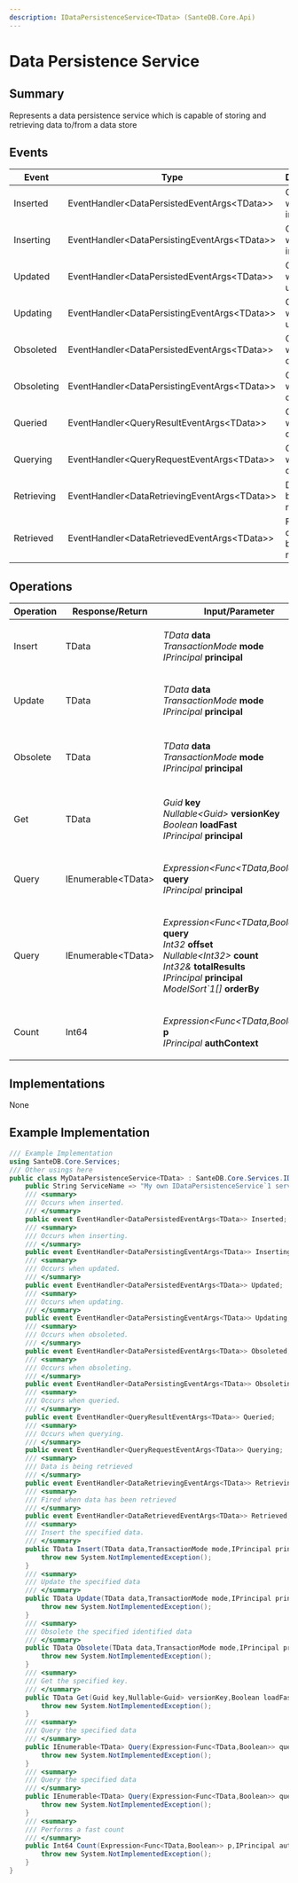 ```yaml
---
description: IDataPersistenceService<TData> (SanteDB.Core.Api)
---
```


# Data Persistence Service

## Summary

Represents a data persistence service which is capable of storing and retrieving data to/from a data store

## Events

| Event      | Type                                           | Description                        |
| ---------- | ---------------------------------------------- | ---------------------------------- |
| Inserted   | EventHandler\<DataPersistedEventArgs\<TData>>  | Occurs when inserted.              |
| Inserting  | EventHandler\<DataPersistingEventArgs\<TData>> | Occurs when inserting.             |
| Updated    | EventHandler\<DataPersistedEventArgs\<TData>>  | Occurs when updated.               |
| Updating   | EventHandler\<DataPersistingEventArgs\<TData>> | Occurs when updating.              |
| Obsoleted  | EventHandler\<DataPersistedEventArgs\<TData>>  | Occurs when obsoleted.             |
| Obsoleting | EventHandler\<DataPersistingEventArgs\<TData>> | Occurs when obsoleting.            |
| Queried    | EventHandler\<QueryResultEventArgs\<TData>>    | Occurs when queried.               |
| Querying   | EventHandler\<QueryRequestEventArgs\<TData>>   | Occurs when querying.              |
| Retrieving | EventHandler\<DataRetrievingEventArgs\<TData>> | Data is being retrieved            |
| Retrieved  | EventHandler\<DataRetrievedEventArgs\<TData>>  | Fired when data has been retrieved |

## Operations

| Operation | Response/Return     | Input/Parameter                                                                                                                                                                                                                                                                                                                               | Description                            |
| --------- | ------------------- | --------------------------------------------------------------------------------------------------------------------------------------------------------------------------------------------------------------------------------------------------------------------------------------------------------------------------------------------- | -------------------------------------- |
| Insert    | TData               | <p><em>TData</em> <strong>data</strong><br><em>TransactionMode</em> <strong>mode</strong><br><em>IPrincipal</em> <strong>principal</strong></p>                                                                                                                                                                                               | Insert the specified data.             |
| Update    | TData               | <p><em>TData</em> <strong>data</strong><br><em>TransactionMode</em> <strong>mode</strong><br><em>IPrincipal</em> <strong>principal</strong></p>                                                                                                                                                                                               | Update the specified data              |
| Obsolete  | TData               | <p><em>TData</em> <strong>data</strong><br><em>TransactionMode</em> <strong>mode</strong><br><em>IPrincipal</em> <strong>principal</strong></p>                                                                                                                                                                                               | Obsolete the specified identified data |
| Get       | TData               | <p><em>Guid</em> <strong>key</strong><br><em>Nullable&#x3C;Guid></em> <strong>versionKey</strong><br><em>Boolean</em> <strong>loadFast</strong><br><em>IPrincipal</em> <strong>principal</strong></p>                                                                                                                                         | Get the specified key.                 |
| Query     | IEnumerable\<TData> | <p><em>Expression&#x3C;Func&#x3C;TData,Boolean>></em> <strong>query</strong><br><em>IPrincipal</em> <strong>principal</strong></p>                                                                                                                                                                                                            | Query the specified data               |
| Query     | IEnumerable\<TData> | <p><em>Expression&#x3C;Func&#x3C;TData,Boolean>></em> <strong>query</strong><br><em>Int32</em> <strong>offset</strong><br><em>Nullable&#x3C;Int32></em> <strong>count</strong><br><em>Int32&#x26;</em> <strong>totalResults</strong><br><em>IPrincipal</em> <strong>principal</strong><br><em>ModelSort`1[]</em> <strong>orderBy</strong></p> | Query the specified data               |
| Count     | Int64               | <p><em>Expression&#x3C;Func&#x3C;TData,Boolean>></em> <strong>p</strong><br><em>IPrincipal</em> <strong>authContext</strong></p>                                                                                                                                                                                                              | Performs a fast count                  |

## Implementations

None

## Example Implementation

```csharp
/// Example Implementation
using SanteDB.Core.Services;
/// Other usings here
public class MyDataPersistenceService<TData> : SanteDB.Core.Services.IDataPersistenceService<TData> { 
    public String ServiceName => "My own IDataPersistenceService`1 service";
    /// <summary>
    /// Occurs when inserted.
    /// </summary>
    public event EventHandler<DataPersistedEventArgs<TData>> Inserted;
    /// <summary>
    /// Occurs when inserting.
    /// </summary>
    public event EventHandler<DataPersistingEventArgs<TData>> Inserting;
    /// <summary>
    /// Occurs when updated.
    /// </summary>
    public event EventHandler<DataPersistedEventArgs<TData>> Updated;
    /// <summary>
    /// Occurs when updating.
    /// </summary>
    public event EventHandler<DataPersistingEventArgs<TData>> Updating;
    /// <summary>
    /// Occurs when obsoleted.
    /// </summary>
    public event EventHandler<DataPersistedEventArgs<TData>> Obsoleted;
    /// <summary>
    /// Occurs when obsoleting.
    /// </summary>
    public event EventHandler<DataPersistingEventArgs<TData>> Obsoleting;
    /// <summary>
    /// Occurs when queried.
    /// </summary>
    public event EventHandler<QueryResultEventArgs<TData>> Queried;
    /// <summary>
    /// Occurs when querying.
    /// </summary>
    public event EventHandler<QueryRequestEventArgs<TData>> Querying;
    /// <summary>
    /// Data is being retrieved
    /// </summary>
    public event EventHandler<DataRetrievingEventArgs<TData>> Retrieving;
    /// <summary>
    /// Fired when data has been retrieved
    /// </summary>
    public event EventHandler<DataRetrievedEventArgs<TData>> Retrieved;
    /// <summary>
    /// Insert the specified data.
    /// </summary>
    public TData Insert(TData data,TransactionMode mode,IPrincipal principal){
        throw new System.NotImplementedException();
    }
    /// <summary>
    /// Update the specified data
    /// </summary>
    public TData Update(TData data,TransactionMode mode,IPrincipal principal){
        throw new System.NotImplementedException();
    }
    /// <summary>
    /// Obsolete the specified identified data
    /// </summary>
    public TData Obsolete(TData data,TransactionMode mode,IPrincipal principal){
        throw new System.NotImplementedException();
    }
    /// <summary>
    /// Get the specified key.
    /// </summary>
    public TData Get(Guid key,Nullable<Guid> versionKey,Boolean loadFast,IPrincipal principal){
        throw new System.NotImplementedException();
    }
    /// <summary>
    /// Query the specified data
    /// </summary>
    public IEnumerable<TData> Query(Expression<Func<TData,Boolean>> query,IPrincipal principal){
        throw new System.NotImplementedException();
    }
    /// <summary>
    /// Query the specified data
    /// </summary>
    public IEnumerable<TData> Query(Expression<Func<TData,Boolean>> query,Int32 offset,Nullable<Int32> count,Int32& totalResults,IPrincipal principal,ModelSort`1[] orderBy){
        throw new System.NotImplementedException();
    }
    /// <summary>
    /// Performs a fast count
    /// </summary>
    public Int64 Count(Expression<Func<TData,Boolean>> p,IPrincipal authContext){
        throw new System.NotImplementedException();
    }
}
```
